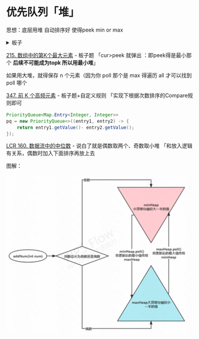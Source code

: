 # 优先队列「堆」

思想：底层用堆 自动排序好 使得peek min or max

<details class="lake-collapse"><summary id="u8c6459d8"><span class="ne-text">板子</span></summary><pre data-language="java" id="XoxPq" class="ne-codeblock language-java" style="border: 1px solid #e8e8e8; border-radius: 2px; background: #f9f9f9; padding: 16px; font-size: 13px; color: #595959"><code>PriorityQueue&lt;Integer&gt; pq = new PriorityQueue&lt;&gt;();//默认最小堆

PriorityQueue&lt;Integer&gt; pq = new PriorityQueue&lt;&gt;(o2 - o1);//默认最小堆</code></pre></details>



[215. 数组中的第K个最大元素](https://leetcode.cn/problems/kth-largest-element-in-an-array/) - 板子题 「cur>peek 就弹出 ：即peek得是最小那个 **后续不可能成为topk 所以用最小堆**」

如果用大堆，就得保存 n 个元素（因为你 poll 那个是 max 得遍历 all 才可以找到 poll 哪个



[347. 前 K 个高频元素](https://leetcode.cn/problems/top-k-frequent-elements/) - 板子题+自定义规则 「实现下根据次数排序的Compare规则即可 

```java
PriorityQueue<Map.Entry<Integer, Integer>>
pq = new PriorityQueue<>((entry1, entry2) -> {
    return entry1.getValue()- entry2.getValue();
});
```

[LCR 160. 数据流中的中位数](https://leetcode.cn/problems/shu-ju-liu-zhong-de-zhong-wei-shu-lcof/) - 说白了就是偶数取两个、奇数取小堆 「和放入逻辑有关系，偶数时加入下面排序再放上去

图解：

![image-20250708164016938](assets/image-20250708164016938.png)